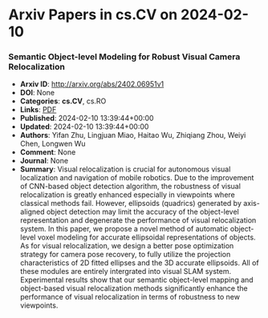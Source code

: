# Arxiv Papers in cs.CV on 2024-02-10
### Semantic Object-level Modeling for Robust Visual Camera Relocalization
- **Arxiv ID**: http://arxiv.org/abs/2402.06951v1
- **DOI**: None
- **Categories**: **cs.CV**, cs.RO
- **Links**: [PDF](http://arxiv.org/pdf/2402.06951v1)
- **Published**: 2024-02-10 13:39:44+00:00
- **Updated**: 2024-02-10 13:39:44+00:00
- **Authors**: Yifan Zhu, Lingjuan Miao, Haitao Wu, Zhiqiang Zhou, Weiyi Chen, Longwen Wu
- **Comment**: None
- **Journal**: None
- **Summary**: Visual relocalization is crucial for autonomous visual localization and navigation of mobile robotics. Due to the improvement of CNN-based object detection algorithm, the robustness of visual relocalization is greatly enhanced especially in viewpoints where classical methods fail. However, ellipsoids (quadrics) generated by axis-aligned object detection may limit the accuracy of the object-level representation and degenerate the performance of visual relocalization system. In this paper, we propose a novel method of automatic object-level voxel modeling for accurate ellipsoidal representations of objects. As for visual relocalization, we design a better pose optimization strategy for camera pose recovery, to fully utilize the projection characteristics of 2D fitted ellipses and the 3D accurate ellipsoids. All of these modules are entirely intergrated into visual SLAM system. Experimental results show that our semantic object-level mapping and object-based visual relocalization methods significantly enhance the performance of visual relocalization in terms of robustness to new viewpoints.



